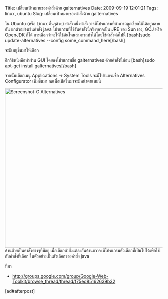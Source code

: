Title: เปลี่ยนเป้าหมายของคำสั่งด้วย galternatives 
Date: 2009-09-19 12:01:21
Tags: linux, ubuntu 
Slug: เปลี่ยนเป้าหมายของคำสั่งด้วย galternatives 


ใน Ubuntu (หรือ Linux อื่นๆด้วย) คำสั่งหนึ่งคำสั่งอาจมีโปรแกรมที่สามารถถูกเรียกใช้ได้อยู่หลายอัน ยกตัวอย่างเช่นคำสั่ง java โปรแกรมที่ใช้รันคำสั่งนี้จริงๆอาจเป็น JRE ของ Sun เอง, GCJ หรือ OpenJDK ก็ได้  การเลือกว่าจะให้ใช้อันไหนสามารถทำได้โดยใช้คำสั่งต่อไปนี้ [bash]sudo update-alternatives --config some_command_here[/bash]

จะมีเมนูขึ้นมาให้เลือก

อีกวิธีหนึ่งคือทำผ่าน GUI โดยลงโปรแกรมชื่อ galternatives ด้วยคำสั่งนี้ก่อน [bash]sudo apt-get install galternatives[/bash]

จากนั้นเลือกเมนู Applications -&gt; System Tools จะมีโปรแกรมชื่อ Alternatives Configurator เพิ่มขึ้นมา กดเพื่อเปิดขึ้นมาจะมีหน้าตาแบบนี้

<img class="aligncenter size-full wp-image-280" title="Screenshot-G Alternatives" src="http://wittawat.com/blog/wp-content/uploads/2009/09/Screenshot-G-Alternatives.png" alt="Screenshot-G Alternatives" width="598" height="510" />ด้านซ้ายเป็นคำสั่งต่างๆที่มีอยู่ เมื่อเลือกคำสั่งแต่ละอันด้านขวาจะมีโปรแกรมตัวเลือกที่เป็นไปได้เพื่อใช้กับคำสั่งที่เลือก ในตัวอย่างเป็นตัวเลือกของคำสั่ง java

ที่มา
<ul>
	<li><a href="http://groups.google.com/group/Google-Web-Toolkit/browse_thread/thread/f75ed85162639b32">http://groups.google.com/group/Google-Web-Toolkit/browse_thread/thread/f75ed85162639b32</a></li>
</ul>
[ad#afterpost]
